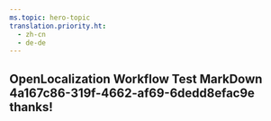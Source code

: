 ```yaml
---
ms.topic: hero-topic
translation.priority.ht: 
  - zh-cn
  - de-de
---
```

## OpenLocalization Workflow Test MarkDown 4a167c86-319f-4662-af69-6dedd8efac9e thanks!
